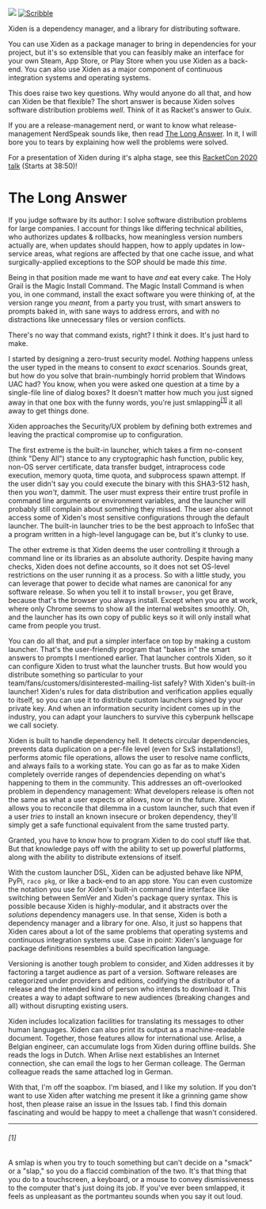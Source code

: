 [![](https://img.shields.io/badge/%E2%99%A5-Support%20Ethical%20Software-red)](https://sagegerard.com/show-support.html)
[![Scribble](https://img.shields.io/badge/Docs-Scribble-blue.svg)](https://docs.racket-lang.org/xiden-index/index.html)

Xiden is a dependency manager, and a library for distributing
software.

You can use Xiden as a package manager to bring in dependencies for
your project, but it's so extensible that you can feasibly make an
interface for your own Steam, App Store, or Play Store when you use
Xiden as a back-end. You can also use Xiden as a major component of
continuous integration systems and operating systems.

This does raise two key questions.  Why would anyone do all that, and
how can Xiden be that flexible? The short answer is because Xiden
solves software distribution problems _well_. Think of it as Racket's
answer to Guix.

If you are a release-management nerd, or want to know what
release-management NerdSpeak sounds like, then read [The Long
Answer](#the-long-answer).  In it, I will bore you to tears by
explaining how well the problems were solved.

For a presentation of Xiden during it's alpha stage, see this
[RacketCon 2020 talk](https://youtu.be/bIi-tUzOwdw?t=2330) (Starts at
38:50)!


# The Long Answer

If you judge software by its author: I solve software distribution
problems for large companies. I account for things like differing
technical abilities, who authorizes updates & rollbacks, how
meaningless version numbers actually are, when updates should happen,
how to apply updates in low-service areas, what regions are affected
by that one cache issue, and what surgically-applied exceptions to the
SOP should be made _this time_.

Being in that position made me want to have _and_ eat every cake. The
Holy Grail is the Magic Install Command. The Magic Install Command is
when you, in one command, install the exact software you were thinking
of, at the version range you _meant_, from a party you trust, with
smart answers to prompts baked in, with sane ways to address errors,
and with no distractions like unnecessary files or version conflicts.

There's no way that command exists, right? I think it does. It's just
hard to make.

I started by designing a zero-trust security model. _Nothing_ happens
unless the user typed in the means to consent to _exact_
scenarios. Sounds great, but how do you solve that brain-numbingly
horrid problem that Windows UAC had? You know, when you were asked one
question at a time by a single-file line of dialog boxes? It doesn't
matter how much you just signed away in that one box with the funny
words, you're just smlapping<sup><a href="#1">[1]</a></sup> it all
away to get things done.

Xiden approaches the Security/UX problem by defining both extremes and
leaving the practical compromise up to configuration.

The first extreme is the built-in launcher, which takes a firm
no-consent (think "Deny All") stance to any cryptographic hash
function, public key, non-OS server certificate, data transfer budget,
intraprocess code execution, memory quota, time quota, and subprocess
spawn attempt. If the user didn't say you could execute the binary
with this SHA3-512 hash, then you _won't_, dammit. The user must
express their entire trust profile in command line arguments or
environment variables, and the launcher will probably still complain
about something they missed. The user also cannot access some of
Xiden's most sensitive configurations through the default launcher.
The built-in launcher tries to be the best approach to InfoSec that a
program written in a high-level langugage can be, but it's clunky to
use.

The other extreme is that Xiden deems the user controlling it through
a command line or its libraries as an absolute authority. Despite
having many checks, Xiden does not define accounts, so it does not set
OS-level restrictions on the user running it as a process. So with a
little study, you can leverage that power to decide what names are
canonical for any software release. So when you tell it to install
`browser`, you get Brave, because that's the browser you always
install. Except when you are at work, where only Chrome seems to show
all the internal websites smoothly. Oh, and the launcher has its own
copy of public keys so it will only install what came from people you
trust.

You can do all that, and put a simpler interface on top by making a
custom launcher. That's the user-friendly program that "bakes in" the
smart answers to prompts I mentioned earlier. That launcher controls
Xiden, so it can configure Xiden to trust what the launcher
trusts. But how would you distribute something so particular to your
team/fans/customers/disinterested-mailing-list safely?  With Xiden's
built-in launcher! Xiden's rules for data distribution and
verification applies equally to itself, so you can use it to
distribute custom launchers signed by your private key. And when an
information security incident comes up in the industry, you can adapt
your launchers to survive this cyberpunk hellscape we call society.

Xiden is built to handle dependency hell. It detects circular
dependencies, prevents data duplication on a per-file level (even for
SxS installations!), performs atomic file operations, allows the user
to resolve name conflicts, and always fails to a working state. You
can go as far as to make Xiden completely override ranges of
dependencies depending on what's happening to them in the
community. This addresses an oft-overlooked problem in dependency
management: What developers release is often not the same as what a
user expects or allows, now or in the future. Xiden allows you to
reconcile that dilemma in a custom launcher, such that even if a user
_tries_ to install an known insecure or broken dependency, they'll
simply get a safe functional equivalent from the same trusted party.

Granted, you have to know how to program Xiden to do cool stuff like
that. But that knowledge pays off with the ability to set up powerful
platforms, along with the ability to distribute extensions of
itself.

With the custom launcher DSL, Xiden can be adjusted behave like NPM,
PyPi, `raco pkg`, or like a back-end to an app store. You can even
customize the notation you use for Xiden's built-in command line
interface like switching between SemVer and Xiden's package query
syntax. This is possible because Xiden is highly-modular, and it
abstracts over the _solutions_ dependency managers use. In that sense,
Xiden is both a dependency manager and a library for one.  Also, it
just so happens that Xiden cares about a lot of the same problems that
operating systems and continuous integration systems use. Case in
point: Xiden's language for package definitions resembles a build
specification language.

Versioning is another tough problem to consider, and Xiden addresses
it by factoring a target audience as part of a version. Software
releases are categorized under providers and editions, codifying the
distributor of a release and the intended kind of person who intends
to download it. This creates a way to adapt software to new audiences
(breaking changes and all) without disrupting existing users.

Xiden includes localization facilities for translating its messages to
other human languages. Xiden can also print its output as a
machine-readable document. Together, those features allow for
international use.  Arlise, a Belgian engineer, can accumulate logs
from Xiden during offline builds. She reads the logs in Dutch.  When
Arlise next establishes an Internet connection, she can email the logs
to her German colleage. The German colleague reads the same attached
log in German.

With that, I'm off the soapbox. I'm biased, and I like my solution. If
you don't want to use Xiden after watching me present it like a
grinning game show host, then please raise an issue in the Issues
tab. I find this domain fascinating and would be happy to meet a
challenge that wasn't considered.

---

###### [1]
A smlap is when you try to touch something but can't decide on a
"smack" or a "slap," so you do a flaccid combination of the two.  It's
that thing that you do to a touchscreen, a keyboard, or a mouse to
convey dismissiveness to the computer that's just doing its job.  If
you've ever been smlapped, it feels as unpleasant as the portmanteu
sounds when you say it out loud.
